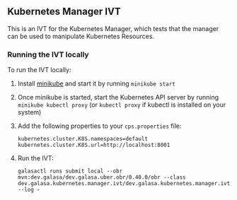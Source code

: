 ## Kubernetes Manager IVT

This is an IVT for the Kubernetes Manager, which tests that the manager can be used to manipulate Kubernetes Resources.

### Running the IVT locally

To run the IVT locally:

1. Install [minikube](https://minikube.sigs.k8s.io/docs/start) and start it by running `minikube start`

2. Once minikube is started, start the Kubernetes API server by running `minikube kubectl proxy` (or `kubectl proxy` if kubectl is installed on your system)

3. Add the following properties to your `cps.properties` file:
    ```properties
    kubernetes.cluster.K8S.namespaces=default
    kubernetes.cluster.K8S.url=http://localhost:8001
    ```

4. Run the IVT:
   ```
   galasactl runs submit local --obr mvn:dev.galasa/dev.galasa.uber.obr/0.40.0/obr --class dev.galasa.kubernetes.manager.ivt/dev.galasa.kubernetes.manager.ivt.KubernetesManagerIVT --log -
   ```
